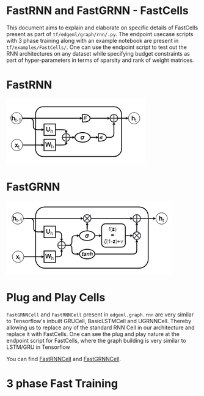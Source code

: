 # FastRNN and FastGRNN - FastCells

This document aims to explain and elaborate on specific details of FastCells 
present as part of `tf/edgeml/graph/rnn/.py`. The endpoint usecase scripts with 
3 phase training along with an example notebook are present in `tf/examples/FastCells/`.
One can use the endpoint script to test out the RNN architectures on any dataset 
while specifying budget constraints as part of hyper-parameters in terms of sparsity and rank 
of weight matrices.

# FastRNN
![FastRNN](img/FastRNN.png)

# FastGRNN
![FastGRNN Base Architecture](img/FastGRNN.png)

# Plug and Play Cells

`FastGRNNCell` and `FastRNNCell` present in `edgeml.graph.rnn` are very similar to 
Tensorflow's inbuilt GRUCell, BasicLSTMCell and UGRNNCell. Thereby allowing us to 
replace any of the standard RNN Cell in our architecture and replace it with FastCells. 
One can see the plug and play nature at the endpoint script for FastCells, where the graph 
building is very similar to LSTM/GRU in Tensorflow

You can find [FastRNNCell](../edgeml/graph/rnn.py#L198) and [FastGRNNCell](../edgeml/graph/rnn.py#L31).

# 3 phase Fast Training